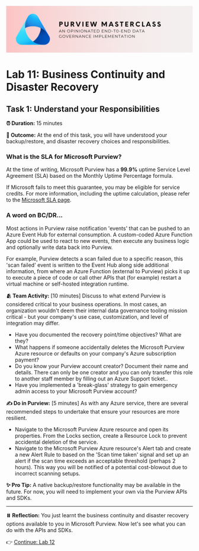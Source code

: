 ![Banner](./assets/banner.png)

# Lab 11: Business Continuity and Disaster Recovery

## Task 1: Understand your Responsibilities

**⏰ Duration:** 15 minutes

**🎯 Outcome:** At the end of this task, you will have understood your backup/restore, and disaster recovery choices and responsibilities.

### What is the SLA for Microsoft Purview?

At the time of writing, Microsoft Purview has a **99.9%** uptime Service Level Agreement (SLA) based on the Monthly Uptime Percentage formula.

If Microsoft fails to meet this guarantee, you may be eligible for service credits. For more information, including the uptime calculation, please refer to the [Microsoft SLA page](https://www.microsoft.com/licensing/docs/view/Service-Level-Agreements-SLA-for-Online-Services).

### A word on BC/DR...

Most actions in Purview raise notification 'events' that can be pushed to an Azure Event Hub for external consumption. A custom-coded Azure Function App could be used to react to new events, then execute any business logic and optionally write data back into Purview.

For example, Purview detects a scan failed due to a specific reason, this 'scan failed' event is written to the Event Hub along side additional information, from where an Azure Function (external to Purview) picks it up to execute a piece of code or call other APIs that (for example) restart a virtual machine or self-hosted integration runtime.

**🫂 Team Activity:** [10 minutes] Discuss to what extend Purview is considered critical to your business operations. In most cases, an organization wouldn't deem their internal data governance tooling mission critical - but your company's use case, customization, and level of integration may differ.

- Have you documented the recovery point/time objectives? What are they?
- What happens if someone accidentally deletes the Microsoft Purview Azure resource or defaults on your company's Azure subscription payment?
- Do you know your Purview account creator? Document their name and details. There can only be one creator and you can only transfer this role to another staff member by filling out an Azure Support ticket..
- Have you implemented a 'break-glass' strategy to gain emergency admin access to your Microsoft Purview account?

**✍️ Do in Purview:** [5 minutes] As with any Azure service, there are several recommended steps to undertake that ensure your resources are more resilient.

- Navigate to the Microsoft Purview Azure resource and open its properties. From the Locks section, create a Resource Lock to prevent accidental deletion of the service.
- Navigate to the Microsoft Purview Azure resource's Alert tab and create a new Alert Rule to based on the 'Scan time taken' signal and set up an alert if the scan time exceeds an acceptable threshold (perhaps 2 hours). This way you will be notified of a potential cost-blowout due to incorrect scanning setups.

**✨ Pro Tip:** A native backup/restore functionality may be available in the future. For now, you will need to implement your own via the Purview APIs and SDKs.

---

**⏸️ Reflection:** You just learnt the business continuity and disaster recovery options available to you in Microsoft Purview. Now let's see what you can do with the APIs and SDKs.

👉 [Continue: Lab 12](./Lab-12%20-%20Custom%20API%20Functionality.md)
